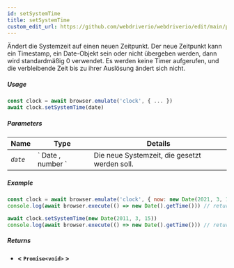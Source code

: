 ```yaml
---
id: setSystemTime
title: setSystemTime
custom_edit_url: https://github.com/webdriverio/webdriverio/edit/main/packages/webdriverio/src/commands/clock/setSystemTime.ts
---
```


Ändert die Systemzeit auf einen neuen Zeitpunkt. Der neue Zeitpunkt kann ein Timestamp, ein Date-Objekt sein oder nicht übergeben werden, dann wird standardmäßig 0 verwendet. Es werden keine Timer aufgerufen, und die verbleibende Zeit bis zu ihrer Auslösung ändert sich nicht.

##### Usage

```js
const clock = await browser.emulate('clock', { ... })
await clock.setSystemTime(date)
```

##### Parameters

<table>
  <thead>
    <tr>
      <th>Name</th><th>Type</th><th>Details</th>
    </tr>
  </thead>
  <tbody>
    <tr>
      <td><code><var>date</var></code></td>
      <td>` Date ,  number `</td>
      <td>Die neue Systemzeit, die gesetzt werden soll.</td>
    </tr>
  </tbody>
</table>

##### Example

```js title="setSystemTime.js"
const clock = await browser.emulate('clock', { now: new Date(2021, 3, 14) })
console.log(await browser.execute(() => new Date().getTime())) // returns 1618383600000

await clock.setSystemTime(new Date(2011, 3, 15))
console.log(await browser.execute(() => new Date().getTime())) // returns 1302850800000
```

##### Returns

- **&lt; `Promise<void>` &gt;**